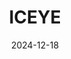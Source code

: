 ---  
layout: startup_page  
title: "ICEYE"  
id: "iceye.com"  
permalink: "/iceyeiceye.com12182024/"  
website: "https://www.iceye.com"  
funding_round: "Growth Funding"  
funding_amount: "$65M"  
investors: "Solidium Oy, BlackRock, Seraphim, Plio Limited, Christo Georgiev"  
about: "ICEYE is a global leader in synthetic aperture radar (SAR) satellite operations, providing high-fidelity Earth Observation, persistent monitoring, and natural catastrophe solutions. They own the world's largest SAR satellite constellation, offering near real-time insights to governments and commercial industries across various sectors. ICEYE's unique value proposition lies in its ability to deliver objective, actionable data day or night, even in challenging conditions."  
markets: "Earth Observation, Persistent Monitoring, Natural Catastrophe Response, Intelligence, Surveillance, and Reconnaissance (ISR), Defense, Space Technology, Aerospace, Information Technology, Remote Sensing, Satellite Communication"  
hq: "Espoo, Southern Finland, Finland"  
founded_year: "2014"  
linkedin: "https://www.linkedin.com/company/iceye"  
twitter: "https://twitter.com/iceye_global"  
instagram: ""  
facebook: "https://www.facebook.com/iceye"  
crunchbase: "https://www.crunchbase.com/organization/iceye"  
pitchbook: "https://pitchbook.com/profiles/company/129020-68"  

date_display: "18-Dec-2024"  
date: "2024-12-18"

# SEO Optimization  
meta_title: "ICEYE - Growth Funding Funding ($65M)"  
meta_description: "ICEYE, ICEYE is a global leader in synthetic aperture radar (SAR) satellite operations, providing high-fidelity Earth Observation, persistent monitoring, and..."  
meta_keywords: "ICEYE, Earth Observation, Persistent Monitoring, Natural Catastrophe Response, Intelligence, Surveillance, and Reconnaissance (ISR), Defense, Space Technology, Aerospace, Information Technology, Remote Sensing, Satellite Communication, Growth Funding funding"  
canonical_url: "https://startup.projectstartups.com/iceyeiceye.com12182024/"  
---